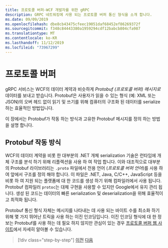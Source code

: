 ```yaml
---
title: 프로토콜 버퍼-WCF 개발자를 위한 gRPC
description: GRPC 네트워킹에 사용 되는 프로토콜 버퍼 통신 형식을 소개 합니다.
ms.date: 09/09/2019
ms.openlocfilehash: dbe8cb43475cfeec19051daf68452ef86269372f
ms.sourcegitcommit: f348c84443380a1959294cdf12babcb804cfa987
ms.translationtype: MT
ms.contentlocale: ko-KR
ms.lasthandoff: 11/12/2019
ms.locfileid: "73967299"
---
```

# <a name="protocol-buffers"></a>프로토콜 버퍼

gRPC 서비스는 WCF의 데이터 계약과 비슷하게 *Protobuf (프로토콜 버퍼) 메시지로*데이터를 보내고 받습니다. Protobuf은 사용자가 읽을 수 있는 형식 (예: XML 또는 JSON)의 오버 헤드 없이 읽기 및 쓰기를 위해 컴퓨터의 구조화 된 데이터를 serialize 하는 효율적인 방법입니다.

이 장에서는 Protobuf가 작동 하는 방식과 고유한 Protobuf 메시지를 정의 하는 방법을 설명 합니다.

## <a name="how-protobuf-works"></a>Protobuf 작동 방식

WCF의 데이터 계약을 비롯 한 대부분의 .NET 개체 serialization 기술은 런타임에 개체 구조를 분석 하기 위해 리플렉션을 사용 하 여 작업 합니다. 이와 대조적으로 대부분의 Protobuf 라이브러리는 `.proto` 파일에서 전용 언어 (*프로토콜 버퍼 언어*)를 사용 하 여 앞에서 구조를 정의 해야 합니다. 이 파일은 .NET, Java, C/C++, JavaScript 등을 비롯 하 여 지원 되는 플랫폼에 대 한 코드를 생성 하기 위해 컴파일러에서 사용 됩니다. Protobuf 컴파일러 `protoc`는 대체 구현을 사용할 수 있지만 Google에서 유지 관리 됩니다. 생성 된 코드는 데이터의 빠른 serialization 및 deserialization을 위해 효율적이 고 최적화 됩니다.

Protobuf 통신 형식 자체는 메시지를 나타내는 데 사용 되는 바이트 수를 최소화 하기 위해 몇 가지 뛰어난 트릭을 사용 하는 이진 인코딩입니다. 이진 인코딩 형식에 대 한 정보는 Protobuf를 사용 하는 데 필요 하지 않지만 관심이 있는 경우 [프로토콜 버퍼 웹 사이트](https://developers.google.com/protocol-buffers/docs/encoding)에서 자세히 알아볼 수 있습니다.

>[!div class="step-by-step"]
>[이전](why-grpc.md)
>[다음](protobuf-messages.md)
